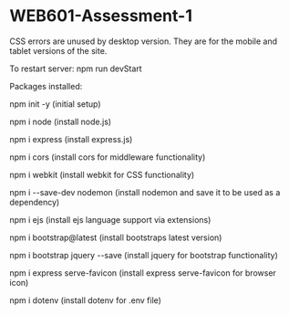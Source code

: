 # WEB601-Assessment-1

CSS errors are unused by desktop version. They are for the mobile and tablet versions of the site.

To restart server:
npm run devStart

Packages installed:

npm init -y (initial setup)

npm i node (install node.js)

npm i express (install express.js)

npm i cors (install cors for middleware functionality)

npm i webkit (install webkit for CSS functionality)

npm i --save-dev nodemon (install nodemon and save it to be used as a dependency)

npm i ejs (install ejs language support via extensions)

npm i bootstrap@latest (install bootstraps latest version)

npm i bootstrap jquery --save (install jquery for bootstrap functionality)

npm i express serve-favicon (install express serve-favicon for browser icon)

npm i dotenv (install dotenv for .env file)